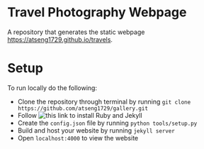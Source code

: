 # Travel Photography Webpage
A repository that generates the static webpage https://atseng1729.github.io/travels.

# Setup
To run locally do the following:
- Clone the repository through terminal by running
`git clone https://github.com/atseng1729/gallery.git`
- Follow ![this](https://help.github.com/en/github/working-with-github-pages/testing-your-github-pages-site-locally-with-jekyll) link to install Ruby and Jekyll
- Create the `config.json` file by running `python tools/setup.py`
- Build and host your website by running `jekyll server`
- Open `localhost:4000` to view the website
